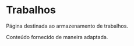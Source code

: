 # Trabalhos

Página destinada ao armazenamento de trabalhos.

Conteúdo fornecido de maneira adaptada.